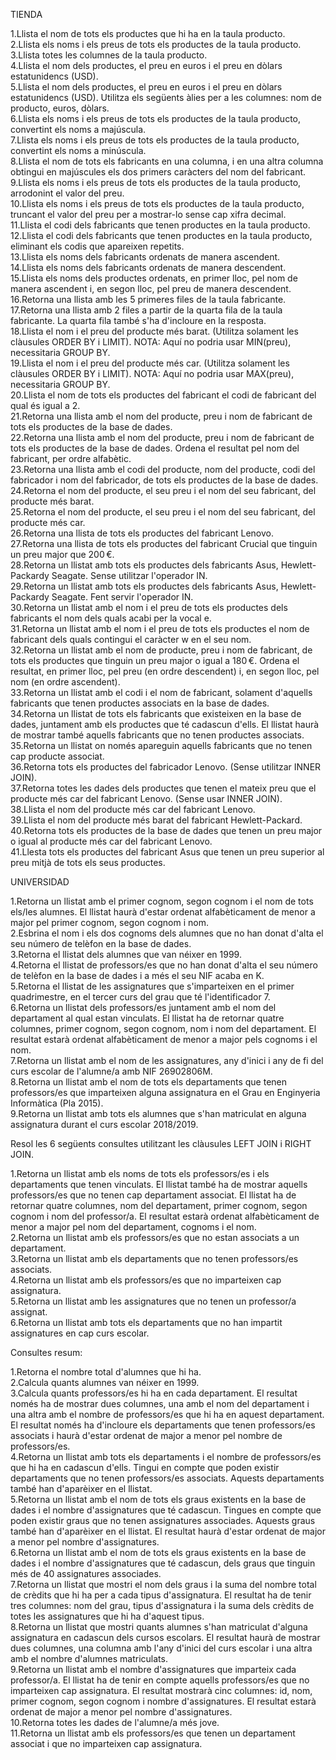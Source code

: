 TIENDA

1.Llista el nom de tots els productes que hi ha en la taula producto.  
2.Llista els noms i els preus de tots els productes de la taula producto.  
3.Llista totes les columnes de la taula producto.  
4.Llista el nom dels productes, el preu en euros i el preu en dòlars estatunidencs (USD).  
5.Llista el nom dels productes, el preu en euros i el preu en dòlars estatunidencs (USD). Utilitza els següents àlies per a les columnes: nom de producto, euros, dòlars.  
6.Llista els noms i els preus de tots els productes de la taula producto, convertint els noms a majúscula.  
7.Llista els noms i els preus de tots els productes de la taula producto, convertint els noms a minúscula.  
8.Llista el nom de tots els fabricants en una columna, i en una altra columna obtingui en majúscules els dos primers caràcters del nom del fabricant.  
9.Llista els noms i els preus de tots els productes de la taula producto, arrodonint el valor del preu.  
10.Llista els noms i els preus de tots els productes de la taula producto, truncant el valor del preu per a mostrar-lo sense cap xifra decimal.  
11.Llista el codi dels fabricants que tenen productes en la taula producto.  
12.Llista el codi dels fabricants que tenen productes en la taula producto, eliminant els codis que apareixen repetits.  
13.Llista els noms dels fabricants ordenats de manera ascendent.  
14.Llista els noms dels fabricants ordenats de manera descendent.  
15.Llista els noms dels productes ordenats, en primer lloc, pel nom de manera ascendent i, en segon lloc, pel preu de manera descendent.  
16.Retorna una llista amb les 5 primeres files de la taula fabricante.  
17.Retorna una llista amb 2 files a partir de la quarta fila de la taula fabricante. La quarta fila també s'ha d'incloure en la resposta.  
18.Llista el nom i el preu del producte més barat. (Utilitza solament les clàusules ORDER BY i LIMIT). NOTA: Aquí no podria usar MIN(preu), necessitaria GROUP BY.  
19.Llista el nom i el preu del producte més car. (Utilitza solament les clàusules ORDER BY i LIMIT). NOTA: Aquí no podria usar MAX(preu), necessitaria GROUP BY.  
20.Llista el nom de tots els productes del fabricant el codi de fabricant del qual és igual a 2.  
21.Retorna una llista amb el nom del producte, preu i nom de fabricant de tots els productes de la base de dades.  
22.Retorna una llista amb el nom del producte, preu i nom de fabricant de tots els productes de la base de dades. Ordena el resultat pel nom del fabricant, per ordre alfabètic.  
23.Retorna una llista amb el codi del producte, nom del producte, codi del fabricador i nom del fabricador, de tots els productes de la base de dades.  
24.Retorna el nom del producte, el seu preu i el nom del seu fabricant, del producte més barat.  
25.Retorna el nom del producte, el seu preu i el nom del seu fabricant, del producte més car.  
26.Retorna una llista de tots els productes del fabricant Lenovo.  
27.Retorna una llista de tots els productes del fabricant Crucial que tinguin un preu major que 200 €.  
28.Retorna un llistat amb tots els productes dels fabricants Asus, Hewlett-Packardy Seagate. Sense utilitzar l'operador IN.  
29.Retorna un llistat amb tots els productes dels fabricants Asus, Hewlett-Packardy Seagate. Fent servir l'operador IN.  
30.Retorna un llistat amb el nom i el preu de tots els productes dels fabricants el nom dels quals acabi per la vocal e.  
31.Retorna un llistat amb el nom i el preu de tots els productes el nom de fabricant dels quals contingui el caràcter w en el seu nom.  
32.Retorna un llistat amb el nom de producte, preu i nom de fabricant, de tots els productes que tinguin un preu major o igual a 180 €. Ordena el resultat, en primer lloc, pel preu (en ordre descendent) i, en segon lloc, pel nom (en ordre ascendent).  
33.Retorna un llistat amb el codi i el nom de fabricant, solament d'aquells fabricants que tenen productes associats en la base de dades.  
34.Retorna un llistat de tots els fabricants que existeixen en la base de dades, juntament amb els productes que té cadascun d'ells. El llistat haurà de mostrar també aquells fabricants que no tenen productes associats.  
35.Retorna un llistat on només apareguin aquells fabricants que no tenen cap producte associat.  
36.Retorna tots els productes del fabricador Lenovo. (Sense utilitzar INNER JOIN).  
37.Retorna totes les dades dels productes que tenen el mateix preu que el producte més car del fabricant Lenovo. (Sense usar INNER JOIN).  
38.Llista el nom del producte més car del fabricant Lenovo.  
39.Llista el nom del producte més barat del fabricant Hewlett-Packard.  
40.Retorna tots els productes de la base de dades que tenen un preu major o igual al producte més car del fabricant Lenovo.  
41.Llesta tots els productes del fabricant Asus que tenen un preu superior al preu mitjà de tots els seus productes.  

UNIVERSIDAD

1.Retorna un llistat amb el primer cognom, segon cognom i el nom de tots els/les alumnes. El llistat haurà d'estar ordenat alfabèticament de menor a major pel primer cognom, segon cognom i nom.  
2.Esbrina el nom i els dos cognoms dels alumnes que no han donat d'alta el seu número de telèfon en la base de dades.  
3.Retorna el llistat dels alumnes que van néixer en 1999.  
4.Retorna el llistat de professors/es que no han donat d'alta el seu número de telèfon en la base de dades i a més el seu NIF acaba en K.  
5.Retorna el llistat de les assignatures que s'imparteixen en el primer quadrimestre, en el tercer curs del grau que té l'identificador 7.  
6.Retorna un llistat dels professors/es juntament amb el nom del departament al qual estan vinculats. El llistat ha de retornar quatre columnes, primer cognom, segon cognom, nom i nom del departament. El resultat estarà ordenat alfabèticament de menor a major pels cognoms i el nom.  
7.Retorna un llistat amb el nom de les assignatures, any d'inici i any de fi del curs escolar de l'alumne/a amb NIF 26902806M.  
8.Retorna un llistat amb el nom de tots els departaments que tenen professors/es que imparteixen alguna assignatura en el Grau en Enginyeria Informàtica (Pla 2015).  
9.Retorna un llistat amb tots els alumnes que s'han matriculat en alguna assignatura durant el curs escolar 2018/2019.  

Resol les 6 següents consultes utilitzant les clàusules LEFT JOIN i RIGHT JOIN.

1.Retorna un llistat amb els noms de tots els professors/es i els departaments que tenen vinculats. El llistat també ha de mostrar aquells professors/es que no tenen cap departament associat. El llistat ha de retornar quatre columnes, nom del departament, primer cognom, segon cognom i nom del professor/a. El resultat estarà ordenat alfabèticament de menor a major pel nom del departament, cognoms i el nom.  
2.Retorna un llistat amb els professors/es que no estan associats a un departament.  
3.Retorna un llistat amb els departaments que no tenen professors/es associats.  
4.Retorna un llistat amb els professors/es que no imparteixen cap assignatura.  
5.Retorna un llistat amb les assignatures que no tenen un professor/a assignat.  
6.Retorna un llistat amb tots els departaments que no han impartit assignatures en cap curs escolar.  

Consultes resum:

1.Retorna el nombre total d'alumnes que hi ha.  
2.Calcula quants alumnes van néixer en 1999.  
3.Calcula quants professors/es hi ha en cada departament. El resultat només ha de mostrar dues columnes, una amb el nom del departament i una altra amb el nombre de professors/es que hi ha en aquest departament. El resultat només ha d'incloure els departaments que tenen professors/es associats i haurà d'estar ordenat de major a menor pel nombre de professors/es.  
4.Retorna un llistat amb tots els departaments i el nombre de professors/es que hi ha en cadascun d'ells. Tingui en compte que poden existir departaments que no tenen professors/es associats. Aquests departaments també han d'aparèixer en el llistat.  
5.Retorna un llistat amb el nom de tots els graus existents en la base de dades i el nombre d'assignatures que té cadascun. Tingues en compte que poden existir graus que no tenen assignatures associades. Aquests graus també han d'aparèixer en el llistat. El resultat haurà d'estar ordenat de major a menor pel nombre d'assignatures.  
6.Retorna un llistat amb el nom de tots els graus existents en la base de dades i el nombre d'assignatures que té cadascun, dels graus que tinguin més de 40 assignatures associades.  
7.Retorna un llistat que mostri el nom dels graus i la suma del nombre total de crèdits que hi ha per a cada tipus d'assignatura. El resultat ha de tenir tres columnes: nom del grau, tipus d'assignatura i la suma dels crèdits de totes les assignatures que hi ha d'aquest tipus.  
8.Retorna un llistat que mostri quants alumnes s'han matriculat d'alguna assignatura en cadascun dels cursos escolars. El resultat haurà de mostrar dues columnes, una columna amb l'any d'inici del curs escolar i una altra amb el nombre d'alumnes matriculats.  
9.Retorna un llistat amb el nombre d'assignatures que imparteix cada professor/a. El llistat ha de tenir en compte aquells professors/es que no imparteixen cap assignatura. El resultat mostrarà cinc columnes: id, nom, primer cognom, segon cognom i nombre d'assignatures. El resultat estarà ordenat de major a menor pel nombre d'assignatures.  
10.Retorna totes les dades de l'alumne/a més jove.  
11.Retorna un llistat amb els professors/es que tenen un departament associat i que no imparteixen cap assignatura.  
